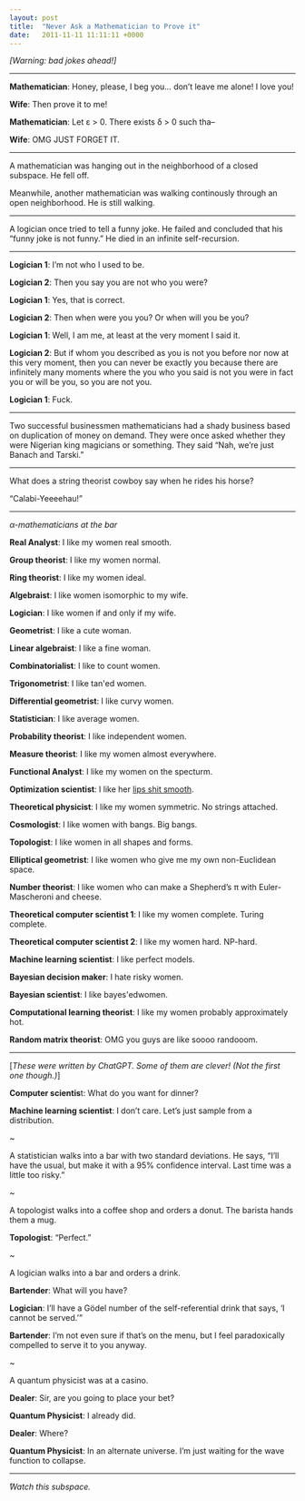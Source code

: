 ```yaml
---
layout: post
title:  "Never Ask a Mathematician to Prove it"
date:   2011-11-11 11:11:11 +0000
---
```


*[Warning: bad jokes ahead!]*

---

**Mathematician**: Honey, please, I beg you… don’t leave me alone! I love you!

**Wife**: Then prove it to me!

**Mathematician**: Let ε > 0. There exists δ > 0 such tha–

**Wife**: OMG JUST FORGET IT.

---

A mathematician was hanging out in the neighborhood of a closed subspace. He fell off.

Meanwhile, another mathematician was walking continously through an open neighborhood. He is still walking.

---

A logician once tried to tell a funny joke. He failed and concluded that his “funny joke is not funny.” He died in an infinite self-recursion.

---

**Logician 1**: I’m not who I used to be.

**Logician 2**: Then you say you are not who you were?

**Logician 1**: Yes, that is correct.

**Logician 2**: Then when were you you? Or when will you be you?

**Logician 1**: Well, I am me, at least at the very moment I said it.

**Logician 2**: But if whom you described as you is not you before nor now at this very moment, then you can never be exactly you because there are infinitely many moments where the you who you said is not you were in fact you or will be you, so you are not you.

**Logician 1**: Fuck.

---

Two successful businessmen mathematicians had a shady business based on duplication of money on demand. They were once asked whether they were Nigerian king magicians or something. They said “Nah, we’re just Banach and Tarski.”

---

What does a string theorist cowboy say when he rides his horse?

“Calabi-Yeeeehau!”

---


*α-mathematicians at the bar*

**Real Analyst**: I like my women real smooth.

**Group theorist**: I like my women normal.

**Ring theorist**: I like my women ideal.

**Algebraist**: I like women isomorphic to my wife.

**Logician**: I like women if and only if my wife.

**Geometrist**: I like a cute woman.

**Linear algebraist**: I like a fine woman.

**Combinatorialist**: I like to count women.

**Trigonometrist**: I like tan'ed women.

**Differential geometrist**: I like curvy women.

**Statistician**: I like average women.

**Probability theorist**: I like independent women.

**Measure theorist**: I like my women almost everywhere.

**Functional Analyst**: I like my women on the specturm.

**Optimization scientist**: I like her [lips shit smooth](https://math.stackexchange.com/questions/673898/lipschitz-smoothness-strong-convexity-and-the-hessian).

**Theoretical physicist**: I like my women symmetric. No strings attached.

**Cosmologist**: I like women with bangs. Big bangs.

**Topologist**: I like women in all shapes and forms.

**Elliptical geometrist**: I like women who give me my own non-Euclidean space.

<!-- **Cosmologist**: I like black holes. -->

<!-- **Topologist**: The more holes, the better. -->

<!-- **Elliptical geometrist**: She can fondle my non-Euclidean balls. -->

**Number theorist**: I like women who can make a Shepherd’s π with Euler-Mascheroni and cheese.

**Theoretical computer scientist 1**: I like my women complete. Turing complete.

**Theoretical computer scientist 2**: I like my women hard. NP-hard.

**Machine learning scientist**: I like perfect models.

<!-- **Deep learning engineer**: I like it deep and fast. -->

**Bayesian decision maker**: I hate risky women.

**Bayesian scientist**: I like bayes'edwomen.

**Computational learning theorist**: I like my women probably approximately hot.

**Random matrix theorist**: OMG you guys are like soooo randooom.


---

[*These were written by ChatGPT. Some of them are clever! (Not the first one though.)*]

**Computer scientis**t: What do you want for dinner?

**Machine learning scientist**: I don’t care. Let’s just sample from a distribution.

~

A statistician walks into a bar with two standard deviations. He says, “I’ll have the usual, but make it with a 95% confidence interval. Last time was a little too risky.”

~

A topologist walks into a coffee shop and orders a donut. The barista hands them a mug.

**Topologist**: “Perfect.”

~

A logician walks into a bar and orders a drink.

**Bartender**: What will you have?

**Logician**: I’ll have a Gödel number of the self-referential drink that says, ‘I cannot be served.’”

**Bartender**: I’m not even sure if that’s on the menu, but I feel paradoxically compelled to serve it to you anyway.

~

A quantum physicist was at a casino.

**Dealer**: Sir, are you going to place your bet?

**Quantum Physicist**: I already did.

**Dealer**: Where?

**Quantum Physicist**: In an alternate universe. I’m just waiting for the wave function to collapse.


---

ً*Watch this subspace.*
